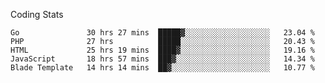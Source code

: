 Coding Stats
<!--START_SECTION:waka-->

```text
Go               30 hrs 27 mins  █████▓░░░░░░░░░░░░░░░░░░░   23.04 %
PHP              27 hrs          █████░░░░░░░░░░░░░░░░░░░░   20.43 %
HTML             25 hrs 19 mins  ████▓░░░░░░░░░░░░░░░░░░░░   19.16 %
JavaScript       18 hrs 57 mins  ███▓░░░░░░░░░░░░░░░░░░░░░   14.34 %
Blade Template   14 hrs 14 mins  ██▓░░░░░░░░░░░░░░░░░░░░░░   10.77 %
```

<!--END_SECTION:waka-->
